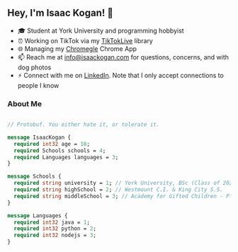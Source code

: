 ## Hey, I'm Isaac Kogan! 👋
 
- 🎓 Student at York University and programming hobbyist
- ⏰ Working on TikTok via my [TikTokLive](https://github.com/isaackogan/TikTok-Live-Connector) library
- 🌐 Managing my [Chromegle](https://github.com/ChromegleApp/Chromegle) Chrome App
- 📫 Reach me at [info@isaackogan.com](mailto:info@isaackogan.com) for questions, concerns, and with dog photos
- ⚡ Connect with me on [LinkedIn](https://www.linkedin.com/in/isaackogan/). Note that I only accept connections to people I know

### About Me

```protobuf

// Protobuf. You either hate it, or tolerate it. 

message IsaacKogan {
  required int32 age = 18;
  required Schools schools = 4;
  required Languages languages = 3;
}

message Schools {
  required string university = 1; // York University, BSc (Class of 2026)
  required string highSchool = 2; // Westmount C.I. & King City S.S.
  required string middleSchool = 3; // Academy for Gifted Children - P.A.C.E.
}

message Languages {
  required int32 java = 1;
  required int32 python = 2;
  required int32 nodejs = 3;
}

```
